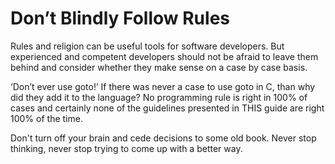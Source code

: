 # Don’t Blindly Follow Rules

Rules and religion can be useful tools for software developers.  But experienced and competent developers should not be afraid to leave them behind and consider whether they make sense on a case by case basis.

‘Don’t ever use goto!’ If there was never a case to use goto in C, than why did they add it to the language? No programming 
rule is right in 100% of cases and certainly none of the guidelines presented in THIS guide are right 100% of the time.

Don't turn off your brain and cede decisions to some old book.  Never stop thinking, never stop trying to come up with a better way.

